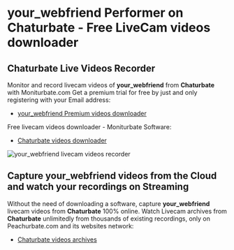 # your_webfriend Performer on Chaturbate - Free LiveCam videos downloader

## Chaturbate Live Videos Recorder

Monitor and record livecam videos of **your_webfriend** from **Chaturbate** with Moniturbate.com
Get a premium trial for free by just and only registering with your Email address:
* [your_webfriend Premium videos downloader](https://moniturbate.com/request-demo-licence-key.html)

Free livecam videos downloader - Moniturbate Software:
* [Chaturbate videos downloader](https://moniturbate.com/moniturbate-download-software.html)

![your_webfriend livecam videos recorder](https://peachurnet.com/templates/moniturbate-software.png)


## Capture your_webfriend videos from the Cloud and watch your recordings on Streaming

Without the need of downloading a software, capture **your_webfriend** livecam videos from **Chaturbate** 100% online.
Watch Livecam archives from **Chaturbate** unlimitedly from thousands of existing recordings, only on Peachurbate.com and its websites network:
* [Chaturbate videos archives](https://peachurnet.com/)